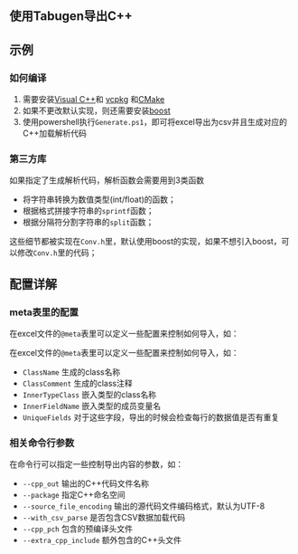 ## 使用Tabugen导出C++


## 示例

### 如何编译

1. 需要安装[Visual C++](https://www.visualstudio.com)和 [vcpkg](https://github.com/microsoft/vcpkg) 和[CMake](https://cmake.org/download)
2. 如果不更改默认实现，则还需要安装[boost](https://www.boost.org)
3. 使用powershell执行`Generate.ps1`，即可将excel导出为csv并且生成对应的C++加载解析代码

### 第三方库

如果指定了生成解析代码，解析函数会需要用到3类函数

* 将字符串转换为数值类型(int/float)的函数；
* 根据格式拼接字符串的`sprintf`函数；
* 根据分隔符分割字符串的`split`函数；

这些细节都被实现在`Conv.h`里，默认使用boost的实现，如果不想引入boost，可以修改`Conv.h`里的代码；


## 配置详解


### meta表里的配置

在excel文件的`@meta`表里可以定义一些配置来控制如何导入，如：

在excel文件的`@meta`表里可以定义一些配置来控制如何导入，如：

* `ClassName`  生成的class名称
* `ClassComment`   生成的class注释
* `InnerTypeClass` 嵌入类型的class名称
* `InnerFieldName` 嵌入类型的成员变量名
* `UniqueFields` 对于这些字段，导出的时候会检查每行的数据值是否有重复


### 相关命令行参数

在命令行可以指定一些控制导出内容的参数，如：

* `--cpp_out` 输出的C++代码文件名称
* `--package` 指定C++命名空间
* `--source_file_encoding` 输出的源代码文件编码格式，默认为UTF-8
* `--with_csv_parse` 是否包含CSV数据加载代码
* `--cpp_pch` 包含的预编译头文件
* `--extra_cpp_include` 额外包含的C++头文件




